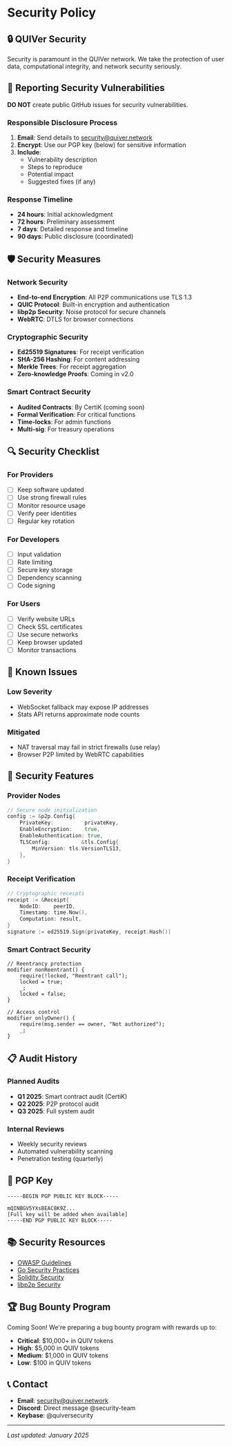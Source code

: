 # Security Policy

## 🔒 QUIVer Security

Security is paramount in the QUIVer network. We take the protection of user data, computational integrity, and network security seriously.

## 🚨 Reporting Security Vulnerabilities

**DO NOT** create public GitHub issues for security vulnerabilities.

### Responsible Disclosure Process

1. **Email**: Send details to security@quiver.network
2. **Encrypt**: Use our PGP key (below) for sensitive information
3. **Include**:
   - Vulnerability description
   - Steps to reproduce
   - Potential impact
   - Suggested fixes (if any)

### Response Timeline

- **24 hours**: Initial acknowledgment
- **72 hours**: Preliminary assessment
- **7 days**: Detailed response and timeline
- **90 days**: Public disclosure (coordinated)

## 🛡️ Security Measures

### Network Security

- **End-to-end Encryption**: All P2P communications use TLS 1.3
- **QUIC Protocol**: Built-in encryption and authentication
- **libp2p Security**: Noise protocol for secure channels
- **WebRTC**: DTLS for browser connections

### Cryptographic Security

- **Ed25519 Signatures**: For receipt verification
- **SHA-256 Hashing**: For content addressing
- **Merkle Trees**: For receipt aggregation
- **Zero-knowledge Proofs**: Coming in v2.0

### Smart Contract Security

- **Audited Contracts**: By CertiK (coming soon)
- **Formal Verification**: For critical functions
- **Time-locks**: For admin functions
- **Multi-sig**: For treasury operations

## 🔍 Security Checklist

### For Providers

- [ ] Keep software updated
- [ ] Use strong firewall rules
- [ ] Monitor resource usage
- [ ] Verify peer identities
- [ ] Regular key rotation

### For Developers

- [ ] Input validation
- [ ] Rate limiting
- [ ] Secure key storage
- [ ] Dependency scanning
- [ ] Code signing

### For Users

- [ ] Verify website URLs
- [ ] Check SSL certificates
- [ ] Use secure networks
- [ ] Keep browser updated
- [ ] Monitor transactions

## 🐛 Known Issues

### Low Severity

- WebSocket fallback may expose IP addresses
- Stats API returns approximate node counts

### Mitigated

- NAT traversal may fail in strict firewalls (use relay)
- Browser P2P limited by WebRTC capabilities

## 🔐 Security Features

### Provider Nodes

```go
// Secure node initialization
config := &p2p.Config{
    PrivateKey:          privateKey,
    EnableEncryption:    true,
    EnableAuthentication: true,
    TLSConfig:          &tls.Config{
        MinVersion: tls.VersionTLS13,
    },
}
```

### Receipt Verification

```go
// Cryptographic receipts
receipt := &Receipt{
    NodeID:    peerID,
    Timestamp: time.Now(),
    Computation: result,
}
signature := ed25519.Sign(privateKey, receipt.Hash())
```

### Smart Contract Security

```solidity
// Reentrancy protection
modifier nonReentrant() {
    require(!locked, "Reentrant call");
    locked = true;
    _;
    locked = false;
}

// Access control
modifier onlyOwner() {
    require(msg.sender == owner, "Not authorized");
    _;
}
```

## 📋 Audit History

### Planned Audits

- **Q1 2025**: Smart contract audit (CertiK)
- **Q2 2025**: P2P protocol audit
- **Q3 2025**: Full system audit

### Internal Reviews

- Weekly security reviews
- Automated vulnerability scanning
- Penetration testing (quarterly)

## 🔑 PGP Key

```
-----BEGIN PGP PUBLIC KEY BLOCK-----

mQINBGV5YXsBEAC8K9Z...
[Full key will be added when available]
-----END PGP PUBLIC KEY BLOCK-----
```

## 📚 Security Resources

- [OWASP Guidelines](https://owasp.org)
- [Go Security Practices](https://golang.org/doc/security)
- [Solidity Security](https://consensys.github.io/smart-contract-best-practices/)
- [libp2p Security](https://docs.libp2p.io/concepts/security/)

## 🏆 Bug Bounty Program

Coming Soon! We're preparing a bug bounty program with rewards up to:

- **Critical**: $10,000+ in QUIV tokens
- **High**: $5,000 in QUIV tokens
- **Medium**: $1,000 in QUIV tokens
- **Low**: $100 in QUIV tokens

## 📞 Contact

- **Email**: security@quiver.network
- **Discord**: Direct message @security-team
- **Keybase**: @quiversecurity

---

*Last updated: January 2025*